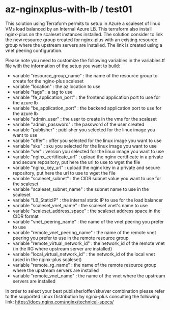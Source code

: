 # az-nginxplus-with-lb / test01

This solution using Terraform permits to setup in Azure a scaleset of linux VMs load balanced by an Internal Azure LB.
This terraform also install nginx-plus on the scaleset instances installed.
The solution consider to link the new resource group created for nginx-plus with an existing resource group where the upstream servers are installed. 
The link is created using a vnet peering configuration.

Please note you need to customize the following variables in the variables.tf file with the information of the setup you want to build:
- variable "resource_group_name" : the name of the resource group to create for the nginx-plus scaleset
- variable "location" : the az location to use
- variable "tags" : a tag to use 
- variable "fe_application_port" : the frontend application port to use for the azure lb
- variable "be_application_port" : the backend application port to use for the azure lb
- variable "admin_user" : the user to create in the vms for the scaleset
- variable "admin_password" : the password of the user created
- variable "publisher" : publisher you selected for the linux image you want to use
- variable "offer" : offer you selected for the linux image you want to use
- variable "sku" : sku you selected for the linux image you want to use
- variable "ver" : version you selected for the linux image you want to use
- variable "nginx_certificate_url" : upload the nginx certificate in a private and secure repository, put here the url to use to wget the file
- variable "nginx_key_url" : upload the nginx key in a private and secure repository, put here the url to use to wget the file
- variable "scaleset_subnet" : the CIDR subnet value you want to use for the scaleset
- variable "scaleset_subnet_name" : the subnet name to use in the scaleset
- variable "LB_StaticIP" : the internal static IP to use for the load balancer 
- variable "scaleset_vnet_name" : the scaleset vnet's name to use
- variable "scaleset_address_space" : the scaleset address space in the CIDR format
- variable "vnet_peering_name" : the name of the vnet peering you prefer to use
- variable "remote_vnet_peering_name" : the name of the remote vnet peering you prefer to use in the remote resource group
- variable "remote_virtual_network_id" : the network_id of the remote vnet (in the RG where upstream server are installed)
- variable "local_virtual_network_id" : the network_id of the local vnet (used in the nginx-plus scaleset)
- variable "remote_rg_name" : the name of the remote resource group where the upstream servers are installed
- variable "remote_vnet_name" : the name of the vnet where the upstream servers are installed

In order to select your best publisher/offer/sku/ver combination please refer to the supported Linux Distribution by nginx-plus consulting the following link: https://docs.nginx.com/nginx/technical-specs/
